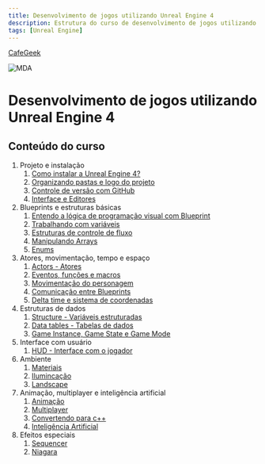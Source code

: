 ```yaml
---
title: Desenvolvimento de jogos utilizando Unreal Engine 4
description: Estrutura do curso de desenvolvimento de jogos utilizando Unreal Engine 4
tags: [Unreal Engine]
---
```


[CafeGeek](https://myerco.github.io/unreal-engine)

![MDA](https://myerco.github.io/unreal-engine/imagens/cafegeek_small.png)
# Desenvolvimento de jogos utilizando Unreal Engine 4

## Conteúdo do curso
<a name="1"></a>
1. Projeto e instalação
    1. [Como instalar a Unreal Engine 4?](https://myerco.github.io/unreal-engine/ue4_blueprint/como_instalar_o_unreal_engine.html)
    1. [Organizando pastas e logo do projeto](https://myerco.github.io/unreal-engine/ue4_blueprint/organizando_pastas_e_logo.html)
    1. [Controle de versão com GitHub](https://myerco.github.io/unreal-engine/ue4_blueprint/controle_de_versao_github.html)
    1. [Interface e Editores](ue4_blueprint/interface.html)  
1. Blueprints e estruturas básicas
    1. [Entendo a lógica de programação visual com Blueprint](https://myerco.github.io/unreal-engine/ue4_blueprint/entendo_blueprint.html)
    1. [Trabalhando com variáveis](https://myerco.github.io/unreal-engine/ue4_blueprint/trabalhando_com_variaveis.html)  
    1. [Estruturas de controle de fluxo](https://myerco.github.io/unreal-engine/ue4_blueprint/estruturas_de_controle_de_fluxo.html)
    1. [Manipulando Arrays](https://myerco.github.io/unreal-engine/ue4_blueprint/manipulando_array.html)  
    1. [Enums](https://myerco.github.io/unreal-engine/ue4_blueprint/enum.html)    
1. Atores, movimentação, tempo e espaço
    1. [Actors - Atores](https://myerco.github.io/unreal-engine/ue4_blueprint/actor_atores.html)
    1. [Eventos, funções e macros](https://myerco.github.io/unreal-engine/ue4_blueprint/eventos_funcoes.html)  
    1. [Movimentação do personagem](https://myerco.github.io/unreal-engine/ue4_blueprint/movimentacao.html)    
    1. [Comunicação entre Blueprints](https://myerco.github.io/unreal-engine/ue4_blueprint/comunicacao.html)    
    1. [Delta time e sistema de coordenadas](https://myerco.github.io/unreal-engine/ue4_blueprint/deltatime_sistema_coordenadas.html)  
1. Estruturas de dados
    1. [Structure - Variáveis estruturadas](https://myerco.github.io/unreal-engine/ue4_blueprint/structure_variaveis_estruturadas.html)  
    1. [Data tables - Tabelas de dados](https://myerco.github.io/unreal-engine/ue4_blueprint/datatables.html)
    1. [Game Instance, Game State e Game Mode](https://myerco.github.io/unreal-engine/ue4_blueprint/gameinstance_state_mode.html)
1. Interface com usuário
    1. [HUD - Interface com o jogador](https://myerco.github.io/unreal-engine/ue4_blueprint/hud_interface.html)
1. Ambiente
    1. [Materiais](https://myerco.github.io/unreal-engine/materiais.html)
    1. [Ilumincação](https://myerco.github.io/unreal-engine/iluminacao.html)
    1. [Landscape](https://myerco.github.io/unreal-engine/Landscape.html)  
1. Animação, multiplayer e inteligência artificial
    1. [Animação](https://myerco.github.io/unreal-engine/ue4_blueprint/animacao.html)
    1. [Multiplayer](https://myerco.github.io/unreal-engine/ue4_blueprint/multiplayer.html)
    1. [Convertendo para c++](https://myerco.github.io/unreal-engine/ue4_blueprint/convertendo.html)
    1. [Inteligência Artificial](https://myerco.github.io/unreal-engine/ue4_blueprint/inteligenciaartificial.html)
1. Efeitos especiais
    1. [Sequencer](https://myerco.github.io/unreal-engine/sequencer.html)
    1. [Niagara](https://myerco.github.io/unreal-engine/ue4_blueprint/niagara.html)
